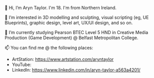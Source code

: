 👋 Hi, I’m Aryn Taylor. I'm 18. I'm from Northern Ireland.

👀 I’m interested in 3D modelling and sculpting, visual scripting (eg, UE Blueprints), graphic design, level art, UX/UI design, and so on.

🌱 I’m currently studying Pearson BTEC Level 5 HND in Creative Media Production (Game Development) @ Belfast Metropolitan College.

📫 You can find me @ the following places:

- ArtStation: https://www.artstation.com/aryntaylor
- YouTube: 
- LinkedIn: https://www.linkedin.com/in/aryn-taylor-a563a4201/
